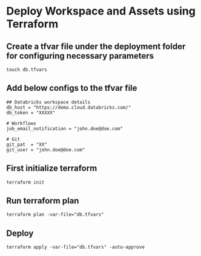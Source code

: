 # Deploy Workspace and Assets using Terraform

## Create a tfvar file under the deployment folder for configuring necessary parameters
```
touch db.tfvars
```

## Add below configs to the tfvar file
```
## Databricks workspace details
db_host = "https://demo.cloud.databricks.com/"
db_token = "XXXXX"

# Workflows
job_email_notification = "john.doe@doe.com"

# Git
git_pat  = "XX"
git_user = "john.doe@doe.com"
```


## First initialize terraform

```
terraform init
```

## Run terraform plan
```
terraform plan -var-file="db.tfvars"
```

## Deploy 
```
terraform apply -var-file="db.tfvars" -auto-approve
```

